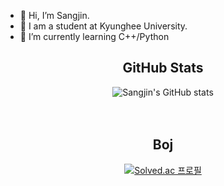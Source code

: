- 👋 Hi, I’m Sangjin.
- 👀 I am a student at Kyunghee University.
- 🌱 I’m currently learning C++/Python


<div align="center">
  
## GitHub Stats
![Sangjin's GitHub stats](https://github-readme-stats.vercel.app/api?username=eu2525&show_icons=true&theme=cobalt) 
<br>  
<br>

## Boj
[![Solved.ac
프로필](http://mazassumnida.wtf/api/v2/generate_badge?boj=eu2525)](https://solved.ac/eu2525)
<br>

</div>
